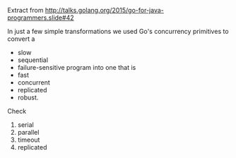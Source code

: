 Extract from http://talks.golang.org/2015/go-for-java-programmers.slide#42

In just a few simple transformations we used Go's concurrency primitives to convert a
- slow
- sequential
- failure-sensitive
program into one that is
- fast
- concurrent
- replicated
- robust.

Check
1. serial
2. parallel
3. timeout
4. replicated